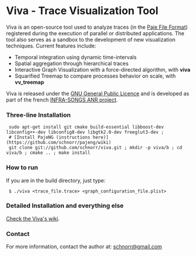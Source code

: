 Viva - Trace Visualization Tool
===============================

Viva is an open-source tool used to analyze traces (in the [Paje File
Format](http://paje.sourceforge.net/download/publication/lang-paje.pdf))
registered during the execution of parallel or distributed
applications. The tool also serves as a sandbox to the development of
new visualization techniques. Current features include:

* Temporal integration using dynamic time-intervals
* Spatial aggregation through hierarchical traces
* Interactive Graph Visualization with a force-directed algorithm, with __viva__
* Squarified Treemap to compare processes behavior on scale, with __vv_treemap__

Viva is released under the [GNU General Public
Licence](http://www.gnu.org/licenses/gpl.html) and is developed as
part of the french [INFRA-SONGS ANR
project](http://infra-songs.gforge.inria.fr/).


### Three-line Installation

     sudo apt-get install git cmake build-essential libboost-dev libconfig++-dev libconfig8-dev libgtk2.0-dev freeglut3-dev ;
     # [Install PajeNG (instructions here)](https://github.com/schnorr/pajeng/wiki)
     git clone git://github.com/schnorr/viva.git ; mkdir -p viva/b ; cd viva/b ; cmake .. ; make install

### How to run

If you are in the build directory, just type:

     $ ./viva <trace_file.trace> <graph_configuration_file.plist>


### Detailed Installation and everything else

[Check the Viva's wiki](https://github.com/schnorr/viva/wiki/).

### Contact

For more information, contact the author at: schnorr@gmail.com